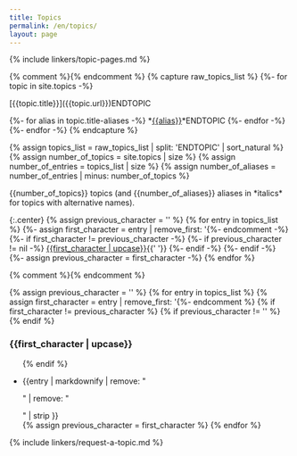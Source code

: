 ```yaml
---
title: Topics
permalink: /en/topics/
layout: page
---
```

{% include linkers/topic-pages.md %}

{% comment %}<!-- Build an "ENDTOPIC"-separated string with
Markdown-style links for each topic or topic alias.  We use
Markdown-style links, e.g. [Name](URL), instead of HTML-style
links, e.g. <a href=URL>Name</a>, so that it's easy to sort by name
rather than URL. -->{% endcomment %}
{% capture raw_topics_list %}
{%- for topic in site.topics -%}
  <!--{% include functions/sort-rename.md name=topic.title %}-->[{{topic.title}}]({{topic.url}})ENDTOPIC
  {%- for alias in topic.title-aliases -%}
    <!--{% include functions/sort-rename.md name=alias %}-->*[{{alias}}]({{topic.url}})*ENDTOPIC
  {%- endfor -%}
{%- endfor -%}
{% endcapture %}

{% assign topics_list = raw_topics_list | split: 'ENDTOPIC' | sort_natural %}
{% assign number_of_topics = site.topics | size %}
{% assign number_of_entries = topics_list | size %}
{% assign number_of_aliases = number_of_entries | minus: number_of_topics %}

<div class="center" markdown="1">
{{number_of_topics}} topics (and
{{number_of_aliases}} aliases in *italics* for topics with alternative
names).

{:.center}
{% assign previous_character = '' %}
{% for entry in topics_list %}
  {%- assign first_character = entry | remove_first: '<!--' | truncate: 1, '' | downcase -%}{%- comment -%}close html comment for syntax hilite -->{%- endcomment -%}
  {%- if first_character != previous_character -%}
    {%- if previous_character != nil -%}
      [{{first_character | upcase}}](#{{first_character}}){{' '}}
    {%- endif -%}
  {%- endif -%}
  {%- assign previous_character = first_character -%}
{% endfor %}
</div>

<div>{% comment %}<!-- enclosing in a div forces this to be interpreted
as HTML rather than Markdown so indentation over 4 characters doesn't
produce code blocks -->{% endcomment %}

{% assign previous_character = '' %}
{% for entry in topics_list %}
  {% assign first_character = entry | remove_first: '<!--' | truncate: 1, '' | downcase %}{%- comment -%}close html comment for syntax hilite -->{%- endcomment %}
  {% if first_character != previous_character %}
    {% if previous_character != '' %}</ul>{% endif %}
    <h3 id="{{first_character}}">{{first_character | upcase}}</h3>
    <ul>
  {% endif %}
  <li>{{entry | markdownify | remove: "<p>" | remove: "</p>" | strip }}</li>
  {% assign previous_character = first_character %}
{% endfor %}
</ul>

</div>

{% include linkers/request-a-topic.md %}
